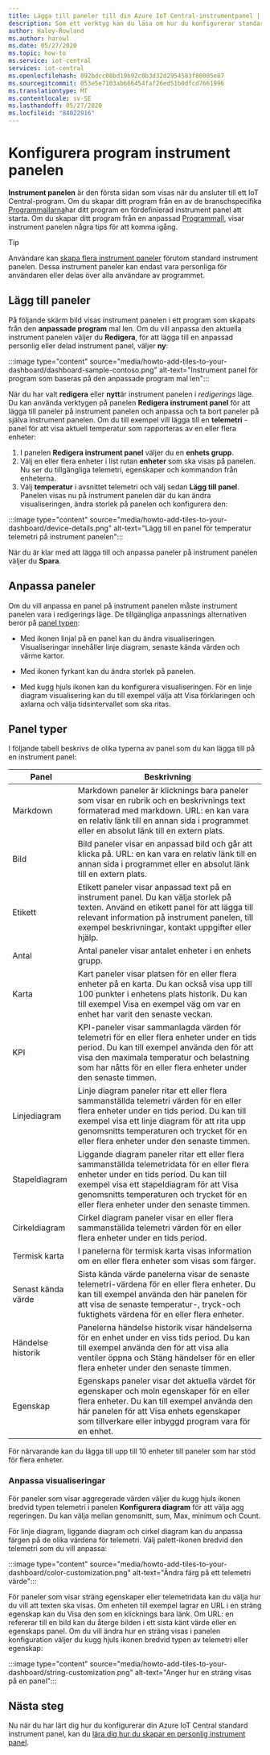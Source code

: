 ```yaml
---
title: Lägga till paneler till din Azure IoT Central-instrumentpanel | Microsoft Docs
description: Som ett verktyg kan du läsa om hur du konfigurerar standard instrument panelen för Azure IoT Central-program med paneler.
author: Haley-Rowland
ms.author: harowl
ms.date: 05/27/2020
ms.topic: how-to
ms.service: iot-central
services: iot-central
ms.openlocfilehash: 892bdcc08bd19b92c8b3d32d2954583f80005e87
ms.sourcegitcommit: 053e5e7103ab666454faf26ed51b0dfcd7661996
ms.translationtype: MT
ms.contentlocale: sv-SE
ms.lasthandoff: 05/27/2020
ms.locfileid: "84022916"
---
```

# <a name="configure-the-application-dashboard"></a>Konfigurera program instrument panelen

**Instrument panelen** är den första sidan som visas när du ansluter till ett IoT Central-program. Om du skapar ditt program från en av de branschspecifika [Programmallarna](./concepts-app-templates.md)har ditt program en fördefinierad instrument panel att starta. Om du skapar ditt program från en anpassad [Programmall](./concepts-app-templates.md), visar instrument panelen några tips för att komma igång.

> [!TIP]
> Användare kan [skapa flera instrument paneler](howto-create-personal-dashboards.md) förutom standard instrument panelen. Dessa instrument paneler kan endast vara personliga för användaren eller delas över alla användare av programmet.  

## <a name="add-tiles"></a>Lägg till paneler

På följande skärm bild visas instrument panelen i ett program som skapats från den **anpassade program** mal len. Om du vill anpassa den aktuella instrument panelen väljer du **Redigera**, för att lägga till en anpassad personlig eller delad instrument panel, väljer **ny**:

:::image type="content" source="media/howto-add-tiles-to-your-dashboard/dashboard-sample-contoso.png" alt-text="Instrument panel för program som baseras på den anpassade program mal len":::

När du har valt **redigera** eller **nytt**är instrument panelen i *redigerings* läge. Du kan använda verktygen på panelen **Redigera instrument panel** för att lägga till paneler på instrument panelen och anpassa och ta bort paneler på själva instrument panelen. Om du till exempel vill lägga till en **telemetri** -panel för att visa aktuell temperatur som rapporteras av en eller flera enheter:

1. I panelen **Redigera instrument panel** väljer du en **enhets grupp**.
1. Välj en eller flera enheter i list rutan **enheter** som ska visas på panelen. Nu ser du tillgängliga telemetri, egenskaper och kommandon från enheterna.
1. Välj **temperatur** i avsnittet telemetri och välj sedan **Lägg till panel**. Panelen visas nu på instrument panelen där du kan ändra visualiseringen, ändra storlek på panelen och konfigurera den:

:::image type="content" source="media/howto-add-tiles-to-your-dashboard/device-details.png" alt-text="Lägg till en panel för temperatur telemetri på instrument panelen":::

När du är klar med att lägga till och anpassa paneler på instrument panelen väljer du **Spara**.

## <a name="customize-tiles"></a>Anpassa paneler

Om du vill anpassa en panel på instrument panelen måste instrument panelen vara i redigerings läge. De tillgängliga anpassnings alternativen beror på [panel typen](#tile-types):

* Med ikonen linjal på en panel kan du ändra visualiseringen. Visualiseringar innehåller linje diagram, senaste kända värden och värme kartor.

* Med ikonen fyrkant kan du ändra storlek på panelen.

* Med kugg hjuls ikonen kan du konfigurera visualiseringen. För en linje diagram visualisering kan du till exempel välja att Visa förklaringen och axlarna och välja tidsintervallet som ska ritas.

## <a name="tile-types"></a>Panel typer

I följande tabell beskrivs de olika typerna av panel som du kan lägga till på en instrument panel:

| Panel             | Beskrivning |
| ---------------- | ----------- |
| Markdown         | Markdown paneler är klicknings bara paneler som visar en rubrik och en beskrivnings text formaterad med markdown. URL: en kan vara en relativ länk till en annan sida i programmet eller en absolut länk till en extern plats.|
| Bild            | Bild paneler visar en anpassad bild och går att klicka på. URL: en kan vara en relativ länk till en annan sida i programmet eller en absolut länk till en extern plats.|
| Etikett            | Etikett paneler visar anpassad text på en instrument panel. Du kan välja storlek på texten. Använd en etikett panel för att lägga till relevant information på instrument panelen, till exempel beskrivningar, kontakt uppgifter eller hjälp.|
| Antal            | Antal paneler visar antalet enheter i en enhets grupp.|
| Karta              | Kart paneler visar platsen för en eller flera enheter på en karta. Du kan också visa upp till 100 punkter i enhetens plats historik. Du kan till exempel Visa en exempel väg om var en enhet har varit den senaste veckan.|
| KPI              |  KPI-paneler visar sammanlagda värden för telemetri för en eller flera enheter under en tids period. Du kan till exempel använda den för att visa den maximala temperatur och belastning som har nåtts för en eller flera enheter under den senaste timmen.|
| Linjediagram       | Linje diagram paneler ritar ett eller flera sammanställda telemetri värden för en eller flera enheter under en tids period. Du kan till exempel visa ett linje diagram för att rita upp genomsnitts temperaturen och trycket för en eller flera enheter under den senaste timmen.|
| Stapeldiagram        | Liggande diagram paneler ritar ett eller flera sammanställda telemetridata för en eller flera enheter under en tids period. Du kan till exempel visa ett stapeldiagram för att Visa genomsnitts temperaturen och trycket för en eller flera enheter under den senaste timmen.|
| Cirkeldiagram        | Cirkel diagram paneler visar en eller flera sammanställda telemetri värden för en eller flera enheter under en tids period.|
| Termisk karta         | I panelerna för termisk karta visas information om en eller flera enheter som visas som färger.|
| Senast kända värde | Sista kända värde panelerna visar de senaste telemetri-värdena för en eller flera enheter. Du kan till exempel använda den här panelen för att visa de senaste temperatur-, tryck-och fuktighets värdena för en eller flera enheter. |
| Händelse historik    | Panelerna händelse historik visar händelserna för en enhet under en viss tids period. Du kan till exempel använda den för att visa alla ventiler öppna och Stäng händelser för en eller flera enheter under den senaste timmen.|
| Egenskap         |  Egenskaps paneler visar det aktuella värdet för egenskaper och moln egenskaper för en eller flera enheter. Du kan till exempel använda den här panelen för att Visa enhets egenskaper som tillverkare eller inbyggd program vara för en enhet. |

För närvarande kan du lägga till upp till 10 enheter till paneler som har stöd för flera enheter.

### <a name="customizing-visualizations"></a>Anpassa visualiseringar

För paneler som visar aggregerade värden väljer du kugg hjuls ikonen bredvid typen telemetri i panelen **Konfigurera diagram** för att välja agg regeringen. Du kan välja mellan genomsnitt, sum, Max, minimum och Count.

För linje diagram, liggande diagram och cirkel diagram kan du anpassa färgen på de olika värdena för telemetri. Välj palett-ikonen bredvid den telemetri som du vill anpassa:

:::image type="content" source="media/howto-add-tiles-to-your-dashboard/color-customization.png" alt-text="Ändra färg på ett telemetri värde":::

För paneler som visar sträng egenskaper eller telemetridata kan du välja hur du vill att texten ska visas. Om enheten till exempel lagrar en URL i en sträng egenskap kan du Visa den som en klicknings bara länk. Om URL: en refererar till en bild kan du återge bilden i ett sista känt värde eller en egenskaps panel. Om du vill ändra hur en sträng visas i panelen konfiguration väljer du kugg hjuls ikonen bredvid typen av telemetri eller egenskap:

:::image type="content" source="media/howto-add-tiles-to-your-dashboard/string-customization.png" alt-text="Anger hur en sträng visas på en panel":::

## <a name="next-steps"></a>Nästa steg

Nu när du har lärt dig hur du konfigurerar din Azure IoT Central standard instrument panel, kan du [lära dig hur du skapar en personlig instrument panel](howto-create-personal-dashboards.md).
